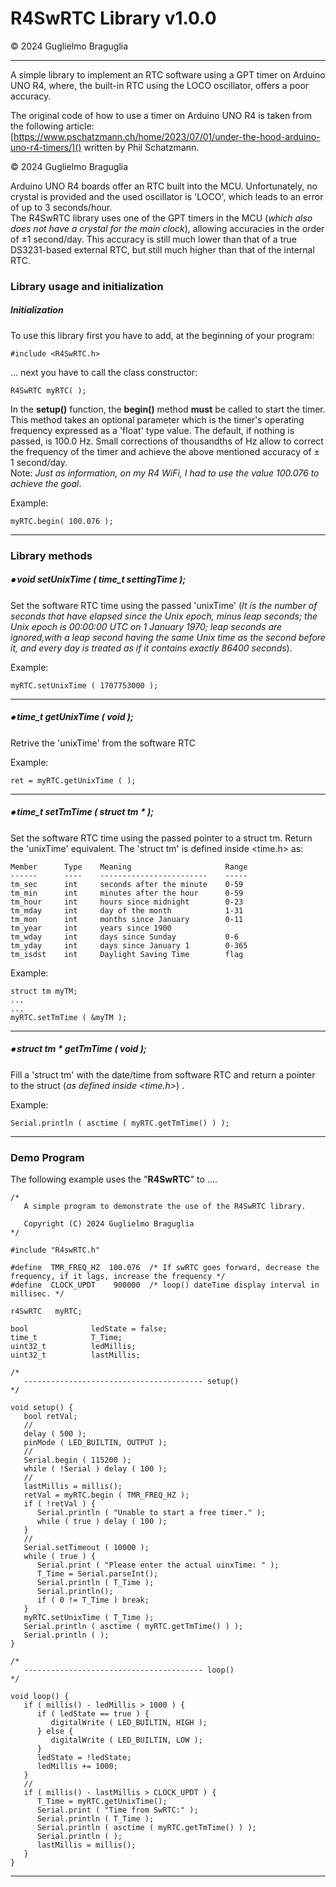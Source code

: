 # R4SwRTC Library v1.0.0
© 2024 Guglielmo Braguglia

---



A simple library to implement an RTC software using a GPT timer on Arduino UNO R4, where, the built-in RTC using the LOCO oscillator, offers a poor accuracy.

The original code of how to use a timer on Arduino UNO R4 is taken from the following article:
[https://www.pschatzmann.ch/home/2023/07/01/under-the-hood-arduino-uno-r4-timers/]() written by Phil Schatzmann.

© 2024 Guglielmo Braguglia<br>

Arduino UNO R4 boards offer an RTC built into the MCU. Unfortunately, no crystal is provided and the used oscillator is 'LOCO', which leads to an error of up to 3 seconds/hour.  
The R4SwRTC library uses one of the GPT timers in the MCU (*which also does not have a crystal for the main clock*), allowing accuracies in the order of ±1 second/day. This accuracy is still much lower than that of a true DS3231-based external RTC, but still much higher than that of the internal RTC.

### Library usage and initialization

##### Initialization

To use this library first you have to add, at the beginning of your program:

```
#include <R4SwRTC.h>
```

... next you have to call the class constructor:

```
R4SwRTC myRTC( );
```

In the **setup()** function, the **begin()** method **must** be called to start the timer. This method takes an optional parameter which is the timer's operating frequency expressed as a 'float' type value. The default, if nothing is passed, is 100.0 Hz. Small corrections of thousandths of Hz allow to correct the frequency of the timer and achieve the above mentioned accuracy of ± 1 second/day.  
Note: *Just as information, on my R4 WiFi, I had to use the value 100.076 to achieve the goal*.

Example:

```
myRTC.begin( 100.076 );
```

---

### Library methods

##### ⦁ void   setUnixTime ( time_t settingTime );

Set the software RTC time using the passed 'unixTime' (*It is the number of seconds that have elapsed since the Unix epoch, minus leap seconds; the Unix epoch is 00:00:00 UTC on 1 January 1970; leap seconds are ignored,with a leap second having the same Unix time as the second before it, and every day is treated as if it contains exactly 86400 seconds*).

Example:

```
myRTC.setUnixTime ( 1707753000 );
```

---

##### ⦁ time_t getUnixTime ( void );

Retrive the 'unixTime' from the software RTC

Example:

```
ret = myRTC.getUnixTime ( );
```

---


##### ⦁ time_t setTmTime ( struct tm * );

Set the software RTC time using the passed pointer to a struct tm. Return the 'unixTime' equivalent.
The 'struct tm' is defined inside <time.h> as:

```
Member      Type    Meaning                     Range  
------      ----    ------------------------    -----
tm_sec      int     seconds after the minute    0-59  
tm_min      int     minutes after the hour      0-59  
tm_hour     int     hours since midnight        0-23  
tm_mday     int     day of the month            1-31  
tm_mon      int     months since January        0-11  
tm_year     int     years since 1900  
tm_wday     int     days since Sunday           0-6  
tm_yday     int     days since January 1        0-365  
tm_isdst    int     Daylight Saving Time        flag
```

Example:

```
struct tm myTM;
...
...
myRTC.setTmTime ( &myTM );
```

---

##### ⦁ struct tm * getTmTime ( void );

Fill a 'struct tm' with the date/time from software RTC and return a pointer to the struct (*as defined inside <time.h>*) .

Example:

```
Serial.println ( asctime ( myRTC.getTmTime() ) );
```

---

### Demo Program

The following example uses the "**R4SwRTC**" to ....

```
/*
   A simple program to demonstrate the use of the R4SwRTC library.

   Copyright (C) 2024 Guglielmo Braguglia
*/

#include "R4swRTC.h"

#define  TMR_FREQ_HZ  100.076  /* If swRTC goes forward, decrease the frequency, if it lags, increase the frequency */
#define  CLOCK_UPDT    900000  /* loop() dateTime display interval in millisec. */

r4SwRTC   myRTC;

bool              ledState = false;
time_t            T_Time;
uint32_t          ledMillis;
uint32_t          lastMillis;

/*
   ---------------------------------------- setup()
*/

void setup() {
   bool retVal;
   //
   delay ( 500 );
   pinMode ( LED_BUILTIN, OUTPUT );
   //
   Serial.begin ( 115200 );
   while ( !Serial ) delay ( 100 );
   //
   lastMillis = millis();
   retVal = myRTC.begin ( TMR_FREQ_HZ );
   if ( !retVal ) {
      Serial.println ( "Unable to start a free timer." );
      while ( true ) delay ( 100 );
   }
   //
   Serial.setTimeout ( 10000 );
   while ( true ) {
      Serial.print ( "Please enter the actual uinxTime: " );
      T_Time = Serial.parseInt();
      Serial.println ( T_Time );
      Serial.println();
      if ( 0 != T_Time ) break;
   }
   myRTC.setUnixTime ( T_Time );
   Serial.println ( asctime ( myRTC.getTmTime() ) );
   Serial.println ( );
}

/*
   ---------------------------------------- loop()
*/

void loop() {
   if ( millis() - ledMillis > 1000 ) {
      if ( ledState == true ) {
         digitalWrite ( LED_BUILTIN, HIGH );
      } else {
         digitalWrite ( LED_BUILTIN, LOW );
      }
      ledState = !ledState;
      ledMillis += 1000;
   }
   //
   if ( millis() - lastMillis > CLOCK_UPDT ) {
      T_Time = myRTC.getUnixTime();
      Serial.print ( "Time from SwRTC:" );
      Serial.println ( T_Time );
      Serial.println ( asctime ( myRTC.getTmTime() ) );
      Serial.println ( );
      lastMillis = millis();
   }
}
```

---